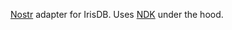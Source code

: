 [Nostr](https://nostr.com) adapter for IrisDB. Uses [NDK](https://github.com/nostr-dev-kit/ndk) under the hood.